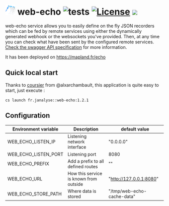 # ![](images/logo-base-32.png) web-echo ![tests][tests-workflow] [![License][licenseImg]][licenseLink] [![][WebEchoImg]][WebEchoLnk]

web-echo service allows you to easily define on the fly JSON recorders which can be 
fed by remote services using either the dynamically generated webhook or the websockets
you've provided. Then, at any time you can check what have been sent by the configured
remote services. [Check the swagger API specification][webecho-api] for more information.

It has been deployed on https://mapland.fr/echo

## Quick local start

Thanks to [coursier][cs] from @alxarchambault,
this application is quite easy to start, just execute :
```
cs launch fr.janalyse::web-echo:1.2.1
```

## Configuration

| Environment variable | Description                            | default value              |
|----------------------|----------------------------------------|----------------------------|
| WEB_ECHO_LISTEN_IP   | Listening network interface            | "0.0.0.0"                  |
| WEB_ECHO_LISTEN_PORT | Listening port                         | 8080                       |
| WEB_ECHO_PREFIX      | Add a prefix to all defined routes     | ""                         |
| WEB_ECHO_URL         | How this service is known from outside | "http://127.0.0.1:8080"    |
| WEB_ECHO_STORE_PATH  | Where data is stored                   | "/tmp/web-echo-cache-data" |

[cs]: https://get-coursier.io/
[webecho-api]: https://mapland.fr/echo/swagger
[WebEcho]: https://github.com/dacr/web-echo
[WebEchoImg]: https://img.shields.io/maven-central/v/fr.janalyse/web-echo_2.13.svg
[WebEchoLnk]: https://search.maven.org/#search%7Cga%7C1%7Cfr.janalyse.web-echo

[tests-workflow]: https://github.com/dacr/web-echo/actions/workflows/scala.yml/badge.svg

[licenseImg]: https://img.shields.io/github/license/dacr/web-echo.svg
[licenseLink]: LICENSE
